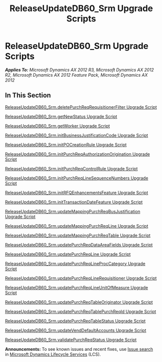 ﻿---
title: ReleaseUpdateDB60_Srm Upgrade Scripts
TOCTitle: ReleaseUpdateDB60_Srm Upgrade Scripts
ms:assetid: 26a40374-0161-43d8-bc05-1687496e4683
ms:mtpsurl: https://msdn.microsoft.com/en-us/library/JJ685052(v=AX.60)
ms:contentKeyID: 49707252
ms.date: 05/18/2015
mtps_version: v=AX.60
---

# ReleaseUpdateDB60\_Srm Upgrade Scripts 


_**Applies To:** Microsoft Dynamics AX 2012 R3, Microsoft Dynamics AX 2012 R2, Microsoft Dynamics AX 2012 Feature Pack, Microsoft Dynamics AX 2012_

## In This Section

[ReleaseUpdateDB60\_Srm.deletePurchReqRequisitionerFilter Upgrade Script](releaseupdatedb60-srm-deletepurchreqrequisitionerfilter-upgrade-script.md)

[ReleaseUpdateDB60\_Srm.getNewStatus Upgrade Script](releaseupdatedb60-srm-getnewstatus-upgrade-script.md)

[ReleaseUpdateDB60\_Srm.getWorker Upgrade Script](releaseupdatedb60-srm-getworker-upgrade-script.md)

[ReleaseUpdateDB60\_Srm.initBusinessJustificationCode Upgrade Script](releaseupdatedb60-srm-initbusinessjustificationcode-upgrade-script.md)

[ReleaseUpdateDB60\_Srm.initPOCreationRule Upgrade Script](releaseupdatedb60-srm-initpocreationrule-upgrade-script.md)

[ReleaseUpdateDB60\_Srm.initPurchReqAuthorizationOrigination Upgrade Script](releaseupdatedb60-srm-initpurchreqauthorizationorigination-upgrade-script.md)

[ReleaseUpdateDB60\_Srm.initPurchReqControlRule Upgrade Script](releaseupdatedb60-srm-initpurchreqcontrolrule-upgrade-script.md)

[ReleaseUpdateDB60\_Srm.initPurchReqLineSequenceNumbers Upgrade Script](releaseupdatedb60-srm-initpurchreqlinesequencenumbers-upgrade-script.md)

[ReleaseUpdateDB60\_Srm.initRFQEnhancementsFeature Upgrade Script](releaseupdatedb60-srm-initrfqenhancementsfeature-upgrade-script.md)

[ReleaseUpdateDB60\_Srm.initTransactionDateFeature Upgrade Script](releaseupdatedb60-srm-inittransactiondatefeature-upgrade-script.md)

[ReleaseUpdateDB60\_Srm.updateMappingPurchReqBusJustification Upgrade Script](releaseupdatedb60-srm-updatemappingpurchreqbusjustification-upgrade-script.md)

[ReleaseUpdateDB60\_Srm.updateMappingPurchReqLine Upgrade Script](releaseupdatedb60-srm-updatemappingpurchreqline-upgrade-script.md)

[ReleaseUpdateDB60\_Srm.updateMappingPurchReqTable Upgrade Script](releaseupdatedb60-srm-updatemappingpurchreqtable-upgrade-script.md)

[ReleaseUpdateDB60\_Srm.updatePurchReqDataAreaFields Upgrade Script](releaseupdatedb60-srm-updatepurchreqdataareafields-upgrade-script.md)

[ReleaseUpdateDB60\_Srm.updatePurchReqLine Upgrade Script](releaseupdatedb60-srm-updatepurchreqline-upgrade-script.md)

[ReleaseUpdateDB60\_Srm.updatePurchReqLineProcCategory Upgrade Script](releaseupdatedb60-srm-updatepurchreqlineproccategory-upgrade-script.md)

[ReleaseUpdateDB60\_Srm.updatePurchReqLineRequisitioner Upgrade Script](releaseupdatedb60-srm-updatepurchreqlinerequisitioner-upgrade-script.md)

[ReleaseUpdateDB60\_Srm.updatePurchReqLineUnitOfMeasure Upgrade Script](releaseupdatedb60-srm-updatepurchreqlineunitofmeasure-upgrade-script.md)

[ReleaseUpdateDB60\_Srm.updatePurchReqTableOriginator Upgrade Script](releaseupdatedb60-srm-updatepurchreqtableoriginator-upgrade-script.md)

[ReleaseUpdateDB60\_Srm.updatePurchReqTablePurchReqId Upgrade Script](releaseupdatedb60-srm-updatepurchreqtablepurchreqid-upgrade-script.md)

[ReleaseUpdateDB60\_Srm.updatePurchReqTableStatus Upgrade Script](releaseupdatedb60-srm-updatepurchreqtablestatus-upgrade-script.md)

[ReleaseUpdateDB60\_Srm.updateVendDefaultAccounts Upgrade Script](releaseupdatedb60-srm-updatevenddefaultaccounts-upgrade-script.md)

[ReleaseUpdateDB60\_Srm.validatePurchReqStatus Upgrade Script](releaseupdatedb60-srm-validatepurchreqstatus-upgrade-script.md)

  
**Announcements:** To see known issues and recent fixes, use [Issue search](http://go.microsoft.com/fwlink/?linkid=389258) in [Microsoft Dynamics Lifecycle Services](http://go.microsoft.com/fwlink/?linkid=306505) (LCS).

